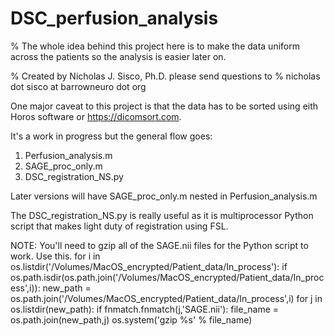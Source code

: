 # DSC_perfusion_analysis

% The whole idea behind this project here is to make the data uniform across the patients so the analysis is easier later on. 

% Created by Nicholas J. Sisco, Ph.D. please send questions to
% nicholas dot sisco at barrowneuro dot org

One major caveat to this project is that the data has to be sorted using eith Horos software or https://dicomsort.com.

It's a work in progress but the general flow goes:
1) Perfusion_analysis.m
2) SAGE_proc_only.m
3) DSC_registration_NS.py

Later versions will have SAGE_proc_only.m nested in Perfusion_analysis.m

The  DSC_registration_NS.py is really useful as it is multiprocessor Python script that makes light duty of registration using FSL.

NOTE: You'll need to gzip all of the SAGE.nii files for the Python script to work. Use this. 
for i in os.listdir('/Volumes/MacOS_encrypted/Patient_data/In_process'):
        if os.path.isdir(os.path.join('/Volumes/MacOS_encrypted/Patient_data/In_process',i)):
            new_path = os.path.join('/Volumes/MacOS_encrypted/Patient_data/In_process',i)
            for j in os.listdir(new_path):
                if fnmatch.fnmatch(j,'SAGE.nii'):
                   file_name = os.path.join(new_path,j)
                  os.system('gzip %s' % file_name)

